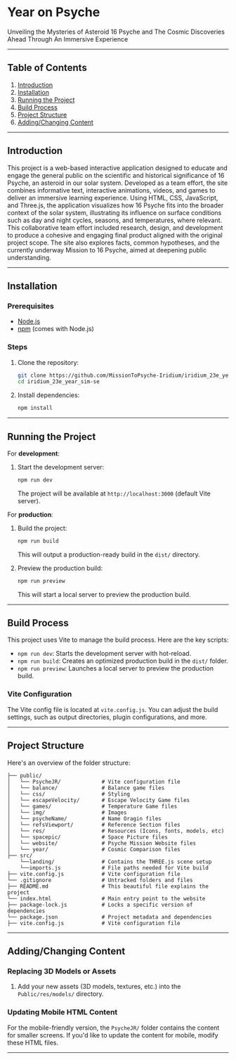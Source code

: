 # Year on Psyche

Unveiling the Mysteries of Asteroid 16 Psyche and The Cosmic Discoveries Ahead Through An Immersive Experience

---

## Table of Contents

1. [Introduction](#introduction)
2. [Installation](#installation)
3. [Running the Project](#running-the-project)
4. [Build Process](#build-process)
5. [Project Structure](#project-structure)
6. [Adding/Changing Content](#addingchanging-content)


---

## Introduction

This project is a web-based interactive application designed to educate and engage the general public on the scientific and historical significance of 16 Psyche, an asteroid in our solar system. Developed as a team effort, the site combines informative text, interactive animations, videos, and games to deliver an immersive learning experience. Using HTML, CSS, JavaScript, and Three.js, the application visualizes how 16 Psyche fits into the broader context of the solar system, illustrating its influence on surface conditions such as day and night cycles, seasons, and temperatures, where relevant.
This collaborative team effort included research, design, and development to produce a cohesive and engaging final product aligned with the original project scope. The site also explores facts, common hypotheses, and the currently underway Mission to 16 Psyche, aimed at deepening public understanding.

---

## Installation

### Prerequisites

- [Node.js](https://nodejs.org/) 
- [npm](https://www.npmjs.com/) (comes with Node.js)
  
### Steps

1. Clone the repository:
   ```bash
   git clone https://github.com/MissionToPsyche-Iridium/iridium_23e_year_sim-se.git
   cd iridium_23e_year_sim-se
   ```

2. Install dependencies:
   ```bash
   npm install
   ```

---

## Running the Project

For **development**:

1. Start the development server:
   ```bash
   npm run dev
   ```
   The project will be available at `http://localhost:3000` (default Vite server).

For **production**:

1. Build the project:
   ```bash
   npm run build
   ```
   This will output a production-ready build in the `dist/` directory.

2. Preview the production build:
   ```bash
   npm run preview
   ```
   This will start a local server to preview the production build.

---

## Build Process

This project uses Vite to manage the build process. Here are the key scripts:

- `npm run dev`: Starts the development server with hot-reload.
- `npm run build`: Creates an optimized production build in the `dist/` folder.
- `npm run preview`: Launches a local server to preview the production build.

### Vite Configuration

The Vite config file is located at `vite.config.js`. You can adjust the build settings, such as output directories, plugin configurations, and more.

---

## Project Structure

Here's an overview of the folder structure:

```
├── public/
│   └── PsycheJR/             # Vite configuration file
│   └── balance/              # Balance game files
│   └── css/                  # Styling 
│   └── escapeVelocity/       # Escape Velocity Game files
│   └── games/                # Temperature Game files
│   └── img/                  # Images
│   └── psycheName/           # Name Oragin files
│   └── refsViewport/         # Reference Section files
│   └── res/                  # Resources (Icons, fonts, models, etc) 
│   └── spacepic/             # Space Picture files
│   └── website/              # Psyche Mission Website files
│   └── year/                 # Cosmic Comparison files               
├── src/
    └──landing/               # Contains the THREE.js scene setup
    └──imports.js             # File paths needed for Vite build     
├── vite.config.js            # Vite configuration file
└── .gitignore                # Untracked folders and files
├── README.md                 # This beautiful file explains the project
└── index.html                # Main entry point to the website
├── package-lock.js           # Locks a specific version of dependencies 
└── package.json              # Project metadata and dependencies
├── vite.config.js            # Vite configuration file

```

---

## Adding/Changing Content

### Replacing 3D Models or Assets

1. Add your new assets (3D models, textures, etc.) into the `Public/res/models/` directory.

### Updating Mobile HTML Content

For the mobile-friendly version, the `PsycheJR/` folder contains the content for smaller screens. If you'd like to update the content for mobile, modify these HTML files.

---
